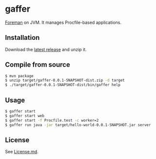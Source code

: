 # gaffer

[Foreman](https://github.com/ddollar/foreman) on JVM. It manages Procfile-based applications.

## Installation

Download the [latest release](https://github.com/jingweno/gaffer/releases) and unzip it.

## Compile from source

```sh
$ mvn package
$ unzip target/gaffer-0.0.1-SNAPSHOT-dist.zip -d target
$ ./target/gaffer-0.0.1-SNAPSHOT-dist/bin/gaffer help
```

## Usage

```sh
$ gaffer start
$ gaffer start web
$ gaffer start -f Procfile.test -c worker=2
$ gaffer run java -jar target/hello-world-0.0.1-SNAPSHOT.jar server
```

## License

See [License.md](https://github.com/jingweno/gaffer/blob/master/LICENSE.md).